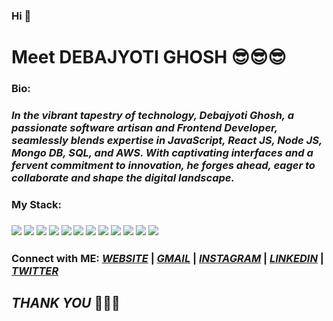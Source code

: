### Hi 👋
# Meet DEBAJYOTI GHOSH 😎😎😎

### Bio:
### *In the vibrant tapestry of technology, Debajyoti Ghosh, a passionate software artisan and Frontend Developer, seamlessly blends expertise in JavaScript, React JS, Node JS, Mongo DB, SQL, and AWS. With captivating interfaces and a fervent commitment to innovation, he forges ahead, eager to collaborate and shape the digital landscape.*            

### My Stack:

### <img src="https://rd3ps1doua.execute-api.us-east-1.amazonaws.com/dev/ft/profile/streetcred/github/tag/HTML"/> <img src="https://rd3ps1doua.execute-api.us-east-1.amazonaws.com/dev/ft/profile/streetcred/github/tag/CSS"/> <img src="https://rd3ps1doua.execute-api.us-east-1.amazonaws.com/dev/ft/profile/streetcred/github/tag/JAVASCRIPT"/> <img src="https://rd3ps1doua.execute-api.us-east-1.amazonaws.com/dev/ft/profile/streetcred/github/tag/REACT JS"/> <img src="https://rd3ps1doua.execute-api.us-east-1.amazonaws.com/dev/ft/profile/streetcred/github/tag/NODE JS"/> <img src="https://rd3ps1doua.execute-api.us-east-1.amazonaws.com/dev/ft/profile/streetcred/github/tag/MongoDB"/> <img src="https://rd3ps1doua.execute-api.us-east-1.amazonaws.com/dev/ft/profile/streetcred/github/tag/SQL"/> <img src="https://rd3ps1doua.execute-api.us-east-1.amazonaws.com/dev/ft/profile/streetcred/github/tag/AWS"/> <img src="https://rd3ps1doua.execute-api.us-east-1.amazonaws.com/dev/ft/profile/streetcred/github/tag/Frontend"/> <img src="https://rd3ps1doua.execute-api.us-east-1.amazonaws.com/dev/ft/profile/streetcred/github/tag/DBMS"/> <img src="https://rd3ps1doua.execute-api.us-east-1.amazonaws.com/dev/ft/profile/streetcred/github/tag/UI"/> <img src="https://rd3ps1doua.execute-api.us-east-1.amazonaws.com/dev/ft/profile/streetcred/github/tag/MERN"/>


### 

### 

### Connect with ME:  *<a href="https://convolexa-2503.web.app/">WEBSITE</a>* | *<a href="mailto:debajyotighosh200017@gmail.com">GMAIL</a>* | *<a href="https://www.instagram.com/dgr__debajyoti/?next=https%3A%2F%2Fwww.instagram.com%2Faccounts%2Fedit%2F%3F__coig_login%3D1">INSTAGRAM</a>* | *<a href="https://www.linkedin.com/in/dgryzer/">LINKEDIN</a>* | *<a href="https://twitter.com/DgRyzer">TWITTER</a>*

## *THANK YOU* 🤪🤪🤪
